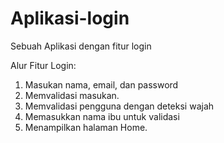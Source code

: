# Aplikasi-login
Sebuah Aplikasi dengan fitur login

Alur Fitur Login:
1. Masukan nama, email, dan password
2. Memvalidasi masukan.
3. Memvalidasi pengguna dengan deteksi wajah
4. Memasukkan nama ibu untuk validasi
5. Menampilkan halaman Home.
